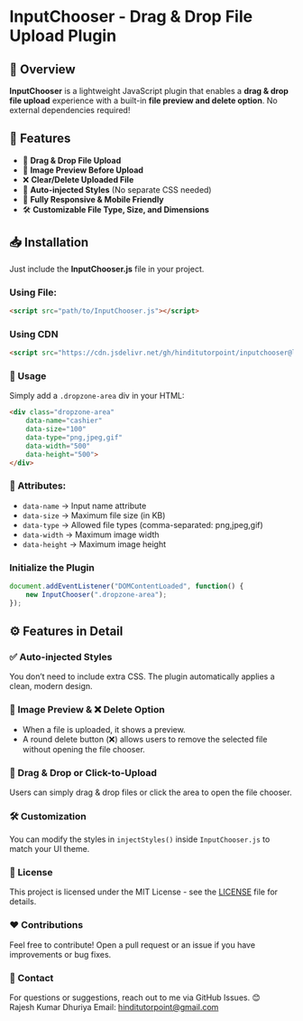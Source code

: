 # InputChooser - Drag & Drop File Upload Plugin

## 📌 Overview
**InputChooser** is a lightweight JavaScript plugin that enables a **drag & drop file upload** experience with a built-in **file preview and delete option**. No external dependencies required!

## 🎯 Features
- 📂 **Drag & Drop File Upload**
- 📸 **Image Preview Before Upload**
- ❌ **Clear/Delete Uploaded File**
- 🎨 **Auto-injected Styles** (No separate CSS needed)
- 📱 **Fully Responsive & Mobile Friendly**
- 🛠 **Customizable File Type, Size, and Dimensions**

## 📥 Installation
Just include the **InputChooser.js** file in your project.

### Using File:
```html
<script src="path/to/InputChooser.js"></script>
```
### Using CDN
```html
<script src="https://cdn.jsdelivr.net/gh/hinditutorpoint/inputchooser@latest/InputChooser.js"></script>
```

### 🚀 Usage
Simply add a `.dropzone-area` div in your HTML:
```html
<div class="dropzone-area" 
    data-name="cashier" 
    data-size="100" 
    data-type="png,jpeg,gif" 
    data-width="500" 
    data-height="500">
</div>
```

### 📌 Attributes:
- `data-name` → Input name attribute
- `data-size` → Maximum file size (in KB)
- `data-type` → Allowed file types (comma-separated: png,jpeg,gif)
- `data-width` → Maximum image width
- `data-height` → Maximum image height

### Initialize the Plugin
```js
document.addEventListener("DOMContentLoaded", function() {
    new InputChooser(".dropzone-area");
});
```
## ⚙️ Features in Detail
### ✅ Auto-injected Styles
You don’t need to include extra CSS. The plugin automatically applies a clean, modern design.

### 📸 Image Preview & ❌ Delete Option
- When a file is uploaded, it shows a preview.
- A round delete button (❌) allows users to remove the selected file without opening the file chooser.

### 🔄 Drag & Drop or Click-to-Upload
Users can simply drag & drop files or click the area to open the file chooser.

### 🛠 Customization
You can modify the styles in `injectStyles()` inside `InputChooser.js` to match your UI theme.

### 📜 License
This project is licensed under the MIT License - see the [LICENSE](LICENSE) file for details.

### ❤️ Contributions
Feel free to contribute! Open a pull request or an issue if you have improvements or bug fixes.

### 📧 Contact
For questions or suggestions, reach out to me via GitHub Issues. 😊<br/>
Rajesh Kumar Dhuriya
Email: hinditutorpoint@gmail.com

